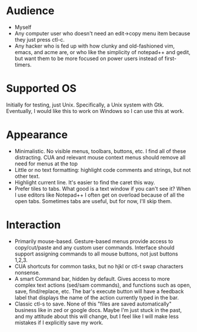 # Audience
- Myself
- Any computer user who doesn't need an edit->copy menu item because they just press ctl-c.
- Any hacker who is fed up with how clunky and old-fashioned vim, emacs, and acme are, or who like the simplicity of notepad++ and gedit, but want them to be more focused on power users instead of first-timers.

# Supported OS
Initially for testing, just Unix. Specifically, a Unix system with Gtk. Eventually, I would like this to work on Windows so I can use this at work.

# Appearance
- Minimalistic. No visible menus, toolbars, buttons, etc. I find all of these distracting. CUA and relevant mouse context menus should remove all need for menus at the top
- Little or no text formatting: highlight code comments and strings, but not other text.
- Highlight current line. It's easier to find the caret this way.
- Prefer tiles to tabs. What good is a text window if you can't see it? When I use editors like Notepad++ I often get on overload because of all the open tabs. Sometimes tabs are useful, but for now, I'll skip them.

# Interaction
- Primarily mouse-based. Gesture-based menus provide access to copy/cut/paste and any custom user commands. Interface should support assigning commands to all mouse buttons, not just buttons 1,2,3.
- CUA shortcuts for common tasks, but no hjkl or ctl-t swap characters nonsense.
- A smart Command bar, hidden by default. Gives access to more complex text actions (sed/sam commands), and functions such as open, save, find/replace, etc. The bar's execute button will have a feedback label that displays the name of the action currently typed in the bar.
- Classic ctl-s to save. None of this "files are saved automatically" business like in zed or google docs. Maybe I'm just stuck in the past, and my attitude about this will change, but I feel like I will make less mistakes if I explicitly save my work.
